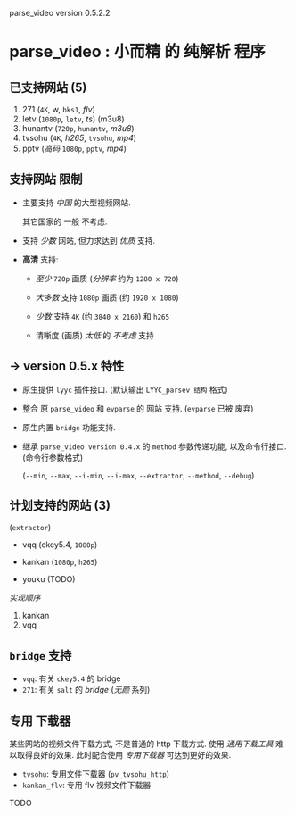 <!-- parsev.md, parse_video/doc/, <https://github.com/sceext2/parse_video>
   - language: Chinese (zh_cn) 
   - version 0.1.0.0 test201601012331
  -->

parse_video version 0.5.2.2

# parse_video : 小而精 的 纯解析 程序


## 已支持网站 (5)

1. 271 (`4K`, w, `bks1`, *flv*)
2. letv (`1080p`, `letv`, *ts*) (m3u8)
3. hunantv (`720p`, `hunantv`, *m3u8*)
4. tvsohu (`4K`, *h265*, `tvsohu`, *mp4*)
5. pptv (*高码* `1080p`, `pptv`, *mp4*)


## 支持网站 限制

+ 主要支持 *中国* 的大型视频网站. 
  
  其它国家的 一般 不考虑. 

+ 支持 *少数* 网站, 但力求达到 *优质* 支持. 

+ **高清** 支持: 
  
  + *至少* `720p` 画质 (*分辨率* 约为 `1280 x 720`)
  
  + *大多数* 支持 `1080p` 画质 (约 `1920 x 1080`)
  
  + *少数* 支持 `4K` (约 `3840 x 2160`) 和 `h265` 
  
  + 清晰度 (画质) *太低* 的 *不考虑* 支持


## -> version 0.5.x 特性

+ 原生提供 `lyyc` 插件接口. (默认输出 `LYYC_parsev 结构` 格式)

+ 整合 原 `parse_video` 和 `evparse` 的 网站 支持. (`evparse` 已被 废弃)

+ 原生内置 `bridge` 功能支持. 

+ 继承 `parse_video version 0.4.x` 的 `method` 参数传递功能, 
  以及命令行接口. (命令行参数格式)
  
  (`--min`, `--max`, `--i-min`, `--i-max`, `--extractor`, `--method`, `--debug`)


## 计划支持的网站 (3)
(`extractor`)

+ vqq (ckey5.4, `1080p`)
+ kankan (`1080p`, `h265`)

+ youku (TODO)

*实现顺序*

1. kankan
2. vqq


## `bridge` 支持

+ `vqq`: 有关 `ckey5.4` 的 bridge
+ `271`: 有关 `salt` 的 *bridge* (*无颜* 系列)


## 专用 下载器

某些网站的视频文件下载方式, 不是普通的 http 下载方式. 
使用 *通用下载工具* 难以取得良好的效果. 
此时配合使用 *专用下载器* 可达到更好的效果. 

+ `tvsohu`: 专用文件下载器 (`pv_tvsohu_http`)
+ `kankan_flv`: 专用 flv 视频文件下载器

TODO


<!-- end parsev.md -->


